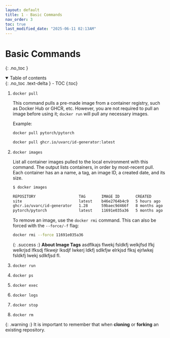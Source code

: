 ```yaml
---
layout: default
title: 1 - Basic Commands
nav_order: 3
toc: true
last_modified_date: "2025-06-11 02:13AM"
---
```


# Basic Commands
{: .no_toc }

<details open markdown="block">
  <summary>
    Table of contents
  </summary>
  {: .no_toc .text-delta }
- TOC
{:toc}
</details>

1. `docker pull`

    This command pulls a pre-made image from a container registry, such as Docker Hub or GHCR, etc. However, you are not required to pull an image before using it; `docker run` will pull any necessary images.

    Example:
    ```bash
    docker pull pytorch/pytorch
    ```

    ```bash
    docker pull ghcr.io/uvarc/id-generator:latest
    ```

2. `docker images`

    List all container images pulled to the local environment with this command. The output lists containers, in order by most-recent pull. Each container has an a name, a tag, an image ID, a created date, and its size.

    ```bash
    $ docker images

    REPOSITORY                   TAG       IMAGE ID       CREATED        SIZE
    site                         latest    b46e2764b4c9   5 hours ago    1.59GB
    ghcr.io/uvarc/id-generator   1.28      59baec9d466f   8 months ago   1.55GB
    pytorch/pytorch              latest    11691e035a36   5 months ago   11.70GB
    ```

    To remove an image, use the `docker rmi` command. This can also be forced with the `--force/-f` flag:

    ```bash
    docker rmi --force 11691e035a36
    ```

    {: .success :}
    **About Image Tags**
    asdflkajs flwekj fsldkfj welkjfsd lfkj welkrjsd lfksdj flkwejr lksdjf lwkerj ldkfj sdlkfjw elrkjsd flksj ejrlwkej fsldkfj lwekj sdlkfjsd fl.


3. `docker run`
4. `docker ps`
5. `docker exec`
6. `docker logs`
7. `docker stop`
8. `docker rm`


{: .warning :}
It is important to remember that when **cloning** or **forking** an existing repository.


